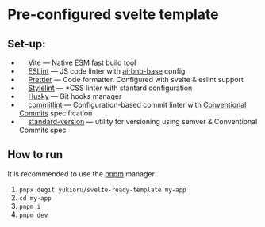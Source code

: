 # Pre-configured svelte template

## Set-up:

- <img src="https://avatars.githubusercontent.com/u/65625612?s=14" width="14" height="14" /> [Vite](https://vitejs.dev/) — Native ESM fast build tool
- <img src="https://avatars.githubusercontent.com/u/6019716?s=14" width="14" height="14" /> [ESLint](https://eslint.org/) — JS code linter with [airbnb-base](https://github.com/airbnb/javascript/tree/master/packages/eslint-config-airbnb-base) config
- <img src="https://avatars.githubusercontent.com/u/25822731?s=14" width="14" height="14" /> [Prettier](https://prettier.io/) — Code formatter. Configured with svelte & eslint support
- <img src="https://avatars.githubusercontent.com/u/10076935?s=14" width="14" height="14" /> [Stylelint](https://stylelint.io/) — \*CSS linter with stantard configuration
- <img src="https://user-images.githubusercontent.com/2346707/47198096-1420c280-d3b6-11e8-8bd7-8d998158185d.png" width="14" height="14" /> [Husky](https://github.com/typicode/husky) — Git hooks manager
- <img src="https://commitlint.js.org/assets/icon.png" width="14" height="14" /> [commitlint](https://commitlint.js.org/) — Configuration-based commit linter with [Conventional Commits](https://www.conventionalcommits.org/) specification
- <img src="https://image.flaticon.com/icons/png/512/107/107247.png" width="14" height="14" /> [standard-version](https://github.com/conventional-changelog/standard-version) — utility for versioning using semver & Conventional Commits spec

## How to run

It is recommended to use the [pnpm](https://pnpm.io/) manager

1. `pnpx degit yukioru/svelte-ready-template my-app`
2. `cd my-app`
3. `pnpm i`
4. `pnpm dev`
